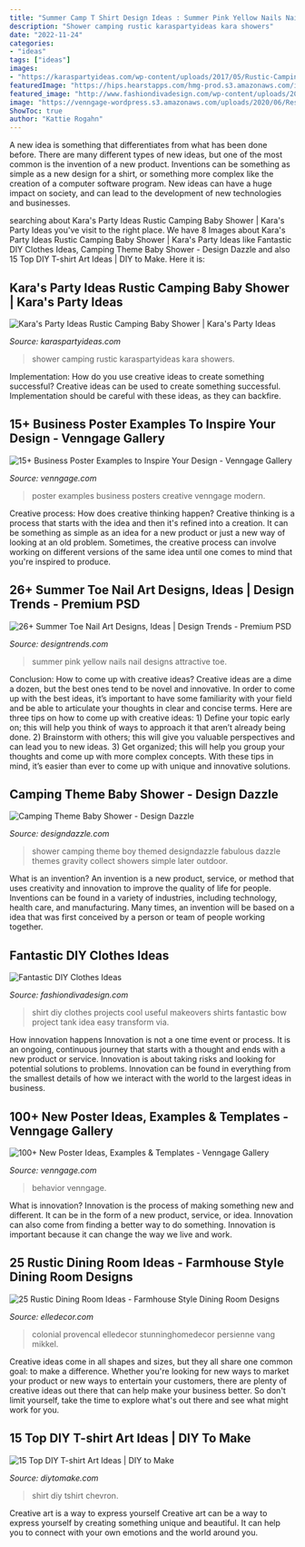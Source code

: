 ```yaml
---
title: "Summer Camp T Shirt Design Ideas : Summer Pink Yellow Nails Nail Designs Attractive Toe"
description: "Shower camping rustic karaspartyideas kara showers"
date: "2022-11-24"
categories:
- "ideas"
tags: ["ideas"]
images:
- "https://karaspartyideas.com/wp-content/uploads/2017/05/Rustic-Camping-Baby-Shower-via-Karas-Party-Ideas-KarasPartyIdeas.com15.jpeg"
featuredImage: "https://hips.hearstapps.com/hmg-prod.s3.amazonaws.com/images/rustic-dining-rooms-11-1500319868.jpg?crop=1xw:1xh;center,top&amp;resize=768:*"
featured_image: "http://www.fashiondivadesign.com/wp-content/uploads/2014/09/tbacksgirt-548x960.jpg"
image: "https://venngage-wordpress.s3.amazonaws.com/uploads/2020/06/Research-Poster.png"
ShowToc: true
author: "Kattie Rogahn"
---
```



A new idea is something that differentiates from what has been done before. There are many different types of new ideas, but one of the most common is the invention of a new product. Inventions can be something as simple as a new design for a shirt, or something more complex like the creation of a computer software program. New ideas can have a huge impact on society, and can lead to the development of new technologies and businesses.

	

		
searching about Kara&#039;s Party Ideas Rustic Camping Baby Shower | Kara&#039;s Party Ideas you've visit to the right place. We have 8 Images about Kara&#039;s Party Ideas Rustic Camping Baby Shower | Kara&#039;s Party Ideas like Fantastic DIY Clothes Ideas, Camping Theme Baby Shower - Design Dazzle and also 15 Top DIY T-shirt Art Ideas | DIY to Make. Here it is:
		
    
## Kara&#039;s Party Ideas Rustic Camping Baby Shower | Kara&#039;s Party Ideas

<img loading=lazy src="https://karaspartyideas.com/wp-content/uploads/2017/05/Rustic-Camping-Baby-Shower-via-Karas-Party-Ideas-KarasPartyIdeas.com15.jpeg" onerror="this.onerror=null;this.src='https://tse4.mm.bing.net/th?id=OIP.4kwh7hRZLeuI9aHTLLJzDAHaLH&amp;pid=15.1';" alt="Kara&#039;s Party Ideas Rustic Camping Baby Shower | Kara&#039;s Party Ideas">

_Source: karaspartyideas.com_

>shower camping rustic karaspartyideas kara showers. 

	

Implementation: How do you use creative ideas to create something successful?
Creative ideas can be used to create something successful. Implementation should be careful with these ideas, as they can backfire.

    
## 15+ Business Poster Examples To Inspire Your Design - Venngage Gallery

<img loading=lazy src="https://venngage-wordpress-gallery.s3.amazonaws.com/uploads/2018/08/Modern-Poster-Example1.jpg" onerror="this.onerror=null;this.src='https://tse3.mm.bing.net/th?id=OIP.iQ-Hx73FGFnMOLhsc2SWCwHaJl&amp;pid=15.1';" alt="15+ Business Poster Examples to Inspire Your Design - Venngage Gallery">

_Source: venngage.com_

>poster examples business posters creative venngage modern. 

	

Creative process: How does creative thinking happen?
Creative thinking is a process that starts with the idea and then it's refined into a creation. It can be something as simple as an idea for a new product or just a new way of looking at an old problem. Sometimes, the creative process can involve working on different versions of the same idea until one comes to mind that you're inspired to produce.

    
## 26+ Summer Toe Nail Art Designs, Ideas | Design Trends - Premium PSD

<img loading=lazy src="https://images.designtrends.com/wp-content/uploads/2016/04/05110227/Attractive-Pink-Yellow-Summer-Nails.jpg" onerror="this.onerror=null;this.src='https://tse3.mm.bing.net/th?id=OIP.R9f3QOhF0Jj6x_GD12NNVwHaHa&amp;pid=15.1';" alt="26+ Summer Toe Nail Art Designs, Ideas | Design Trends - Premium PSD">

_Source: designtrends.com_

>summer pink yellow nails nail designs attractive toe. 

	

Conclusion: How to come up with creative ideas?
Creative ideas are a dime a dozen, but the best ones tend to be novel and innovative. In order to come up with the best ideas, it’s important to have some familiarity with your field and be able to articulate your thoughts in clear and concise terms. Here are three tips on how to come up with creative ideas: 1) Define your topic early on; this will help you think of ways to approach it that aren’t already being done. 2) Brainstorm with others; this will give you valuable perspectives and can lead you to new ideas. 3) Get organized; this will help you group your thoughts and come up with more complex concepts. With these tips in mind, it’s easier than ever to come up with unique and innovative solutions.

    
## Camping Theme Baby Shower - Design Dazzle

<img loading=lazy src="http://www.designdazzle.com/wp-content/uploads/2012/11/2331.jpg" onerror="this.onerror=null;this.src='https://tse3.mm.bing.net/th?id=OIP.Jup--osfISxodHtAbNVfiwAAAA&amp;pid=15.1';" alt="Camping Theme Baby Shower - Design Dazzle">

_Source: designdazzle.com_

>shower camping theme boy themed designdazzle fabulous dazzle themes gravity collect showers simple later outdoor. 

	

What is an invention?
An invention is a new product, service, or method that uses creativity and innovation to improve the quality of life for people. Inventions can be found in a variety of industries, including technology, health care, and manufacturing. Many times, an invention will be based on a idea that was first conceived by a person or team of people working together.

    
## Fantastic DIY Clothes Ideas

<img loading=lazy src="http://www.fashiondivadesign.com/wp-content/uploads/2014/09/tbacksgirt-548x960.jpg" onerror="this.onerror=null;this.src='https://tse2.mm.bing.net/th?id=OIP.mRxJ0Q00tcuvtbswFv7YjAHaM-&amp;pid=15.1';" alt="Fantastic DIY Clothes Ideas">

_Source: fashiondivadesign.com_

>shirt diy clothes projects cool useful makeovers shirts fantastic bow project tank idea easy transform via. 

	

How innovation happens
Innovation is not a one time event or process. It is an ongoing, continuous journey that starts with a thought and ends with a new product or service. Innovation is about taking risks and looking for potential solutions to problems. Innovation can be found in everything from the smallest details of how we interact with the world to the largest ideas in business.

    
## 100+ New Poster Ideas, Examples &amp; Templates - Venngage Gallery

<img loading=lazy src="https://venngage-wordpress.s3.amazonaws.com/uploads/2020/06/Research-Poster.png" onerror="this.onerror=null;this.src='https://tse2.mm.bing.net/th?id=OIP.7vAnfvYbVsKiR6z4SghbMAHaKd&amp;pid=15.1';" alt="100+ New Poster Ideas, Examples &amp; Templates - Venngage Gallery">

_Source: venngage.com_

>behavior venngage. 

	

What is innovation?
Innovation is the process of making something new and different. It can be in the form of a new product, service, or idea. Innovation can also come from finding a better way to do something. Innovation is important because it can change the way we live and work.

    
## 25 Rustic Dining Room Ideas - Farmhouse Style Dining Room Designs

<img loading=lazy src="https://hips.hearstapps.com/hmg-prod.s3.amazonaws.com/images/rustic-dining-rooms-11-1500319868.jpg?crop=1xw:1xh;center,top&amp;resize=768:*" onerror="this.onerror=null;this.src='https://tse4.mm.bing.net/th?id=OIP.54m4XWlHR63QzTtTC0DosgHaLH&amp;pid=15.1';" alt="25 Rustic Dining Room Ideas - Farmhouse Style Dining Room Designs">

_Source: elledecor.com_

>colonial provencal elledecor stunninghomedecor persienne vang mikkel. 

	

Creative ideas come in all shapes and sizes, but they all share one common goal: to make a difference. Whether you're looking for new ways to market your product or new ways to entertain your customers, there are plenty of creative ideas out there that can help make your business better. So don't limit yourself, take the time to explore what's out there and see what might work for you.

    
## 15 Top DIY T-shirt Art Ideas | DIY To Make

<img loading=lazy src="http://www.diytomake.com/wp-content/uploads/2017/05/DIY-Chevron-Tshirt.jpg" onerror="this.onerror=null;this.src='https://tse1.mm.bing.net/th?id=OIP.TED9XPh7n8ztCzQ14dMRiwHaKV&amp;pid=15.1';" alt="15 Top DIY T-shirt Art Ideas | DIY to Make">

_Source: diytomake.com_

>shirt diy tshirt chevron. 

	

Creative art is a way to express yourself
Creative art can be a way to express yourself by creating something unique and beautiful. It can help you to connect with your own emotions and the world around you.

